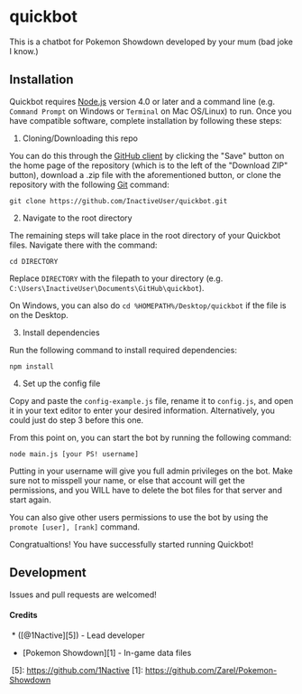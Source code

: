 # quickbot

This is a chatbot for Pokemon Showdown developed by your mum (bad joke I know.)



## Installation
Quickbot requires [Node.js][2] version 4.0 or later and a command line (e.g. `Command Prompt` on Windows or `Terminal` on Mac OS/Linux) to run. Once you have compatible software, complete installation by following these steps:

1. Cloning/Downloading this repo

  You can do this through the [GitHub client][3] by clicking the "Save" button on the home page of the repository (which is to the left of the "Download ZIP" button), download a .zip file with the aforementioned button, or clone the repository with the following [Git][4] command:
  
  `git clone https://github.com/InactiveUser/quickbot.git`

  [2]: https://nodejs.org/
  [3]: https://desktop.github.com/
  [4]: https://git-scm.com/

2. Navigate to the root directory

  The remaining steps will take place in the root directory of your Quickbot files. Navigate there with the command:

  `cd DIRECTORY`
  
  Replace `DIRECTORY` with the filepath to your directory (e.g. `C:\Users\InactiveUser\Documents\GitHub\quickbot`). 

  On Windows, you can also do `cd %HOMEPATH%/Desktop/quickbot` if the file is on the Desktop.

3. Install dependencies

  Run the following command to install required dependencies:

  `npm install`


4. Set up the config file

  Copy and paste the `config-example.js` file, rename it to `config.js`, and open it in your text editor to enter your desired information. Alternatively, you could just do step 3 before this one.

From this point on, you can start the bot by running the following command:

  `node main.js [your PS! username]`

  Putting in your username will give you full admin privileges on the bot. Make sure not to misspell your name, or else that account will get the permissions, and you WILL have to delete the bot files for that server and start again.

 You can also give other users permissions to use the bot by using the `promote [user], [rank]` command.

 Congratualtions! You have successfully started running Quickbot!

## Development

  Issues and pull requests are welcomed! 

#### Credits

  * ([@1Nactive][5]) - Lead developer
  * [Pokemon Showdown][1] - In-game data files  

  [5]: https://github.com/1Nactive
 [1]: https://github.com/Zarel/Pokemon-Showdown
